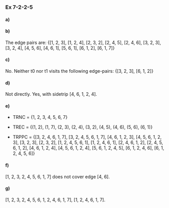 ### Ex 7-2-2-5

#### a) 

#### b) 
The edge pairs are: {[1, 2, 3], [1, 2, 4], [2, 3, 2], [2, 4, 5], [2, 4, 6], [3, 2, 3], [3, 2, 4], [4, 5, 6], [4, 6, 1], [5, 6, 1], [6, 1, 2], [6, 1, 7]}

#### c) 
No. Neither t0 nor t1 visits the following edge-pairs: {[3, 2, 3], [6, 1, 2]}

#### d)
Not directly. Yes, with sidetrip [4, 6, 1, 2, 4].

#### e)

* TRNC = {1, 2, 3, 4, 5, 6, 7}

* TREC = {(1, 2), (1, 7), (2, 3), (2, 4), (3, 2), (4, 5), (4, 6), (5, 6), (6, 1)}

* TRPPC = {[3, 2, 4, 6, 1, 7], [3, 2, 4, 5, 6, 1, 7], [4, 6, 1, 2, 3], [4, 5, 6, 1, 2, 3], [3,
2, 3], [2, 3, 2], [1, 2, 4, 5, 6, 1], [1, 2, 4, 6, 1], [2, 4, 6, 1, 2], [2, 4, 5, 6, 1, 2], [4,
6, 1, 2, 4], [4, 5, 6, 1, 2, 4], [5, 6, 1, 2, 4, 5], [6, 1, 2, 4, 6], [6, 1, 2, 4, 5, 6]}

#### f) 
[1, 2, 3, 2, 4, 5, 6, 1, 7] does not cover edge [4, 6].

#### g) 
[1, 2, 3, 2, 4, 5, 6, 1, 2, 4, 6, 1, 7], [1, 2, 4, 6, 1, 7].

